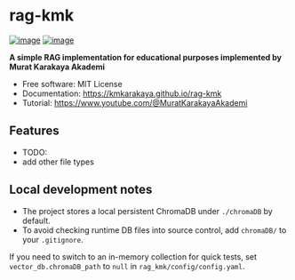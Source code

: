 # rag-kmk


[![image](https://img.shields.io/pypi/v/rag-kmk.svg)](https://pypi.python.org/pypi/rag-kmk)
[![image](https://img.shields.io/conda/vn/conda-forge/rag-kmk.svg)](https://anaconda.org/conda-forge/rag-kmk)


**A simple RAG implementation for educational purposes implemented by Murat Karakaya Akademi**


-   Free software: MIT License
-   Documentation: https://kmkarakaya.github.io/rag-kmk
-   Tutorial: https://www.youtube.com/@MuratKarakayaAkademi
    

## Features

- TODO: 
- add other file types

## Local development notes

- The project stores a local persistent ChromaDB under `./chromaDB` by default.
- To avoid checking runtime DB files into source control, add `chromaDB/` to your `.gitignore`.

If you need to switch to an in-memory collection for quick tests, set `vector_db.chromaDB_path` to `null` in `rag_kmk/config/config.yaml`.
